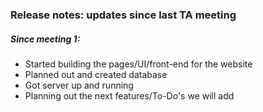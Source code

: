 ### Release notes: updates since last TA meeting

##### Since meeting 1:
- Started building the pages/UI/front-end for the website
- Planned out and created database
- Got server up and running
- Planning out the next features/To-Do's we will add